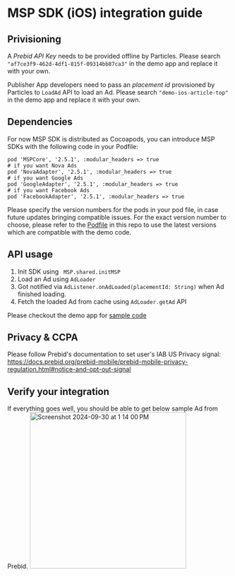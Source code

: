 # MSP SDK (iOS) integration guide
## Privisioning
A *Prebid API Key* needs to be provided offline by Particles. Please search `"af7ce3f9-462d-4df1-815f-09314bb87ca3"` in the demo app and replace it with your own. 

Publisher App developers need to pass an *placement id* provisioned by Particles to `LoadAd` API to load an Ad. Please search `"demo-ios-article-top"` in the demo app and replace it with your own.

## Dependencies
For now MSP SDK is distributed as Cocoapods, you can introduce MSP SDKs with the following code in your Podfile:
```
pod 'MSPCore', '2.5.1', :modular_headers => true
# if you want Nova Ads 
pod 'NovaAdapter', '2.5.1', :modular_headers => true
# if you want Google Ads
pod 'GoogleAdapter', '2.5.1', :modular_headers => true
# if you want Facebook Ads
pod 'FacebookAdapter', '2.5.1', :modular_headers => true
```
Please specify the version numbers for the pods in your pod file, in case future updates bringing compatible issues. For the exact version number to choose, please refer to the [Podfile](https://github.com/ParticleMedia/msp-sdk-demo-ios/blob/main/Podfile) in this repo to use the latest versions which are compatible with the demo code. 

## API usage 
1. Init SDK using ` MSP.shared.initMSP`
2. Load an Ad using `AdLoader`
3. Got notified via `AdListener.onAdLoaded(placementId: String)` when Ad finished loading.
4. Fetch the loaded Ad from cache using `AdLoader.getAd` API

Please checkout the demo app for [sample code](https://github.com/ParticleMedia/msp-sdk-demo-ios/blob/main/MSPDemoApp/MSPDemoApp/DemoViewControllers/DemoAdViewController.swift)

## Privacy & CCPA
Please follow Prebid's documentation to set user's IAB US Privacy signal: https://docs.prebid.org/prebid-mobile/prebid-mobile-privacy-regulation.html#notice-and-opt-out-signal 

## Verify your integration
If everything goes well, you should be able to get below sample Ad from Prebid.
<img width="354" alt="Screenshot 2024-09-30 at 1 14 00 PM" src="https://github.com/user-attachments/assets/8416fb52-5073-43d4-aa0d-431b28ab127e">

